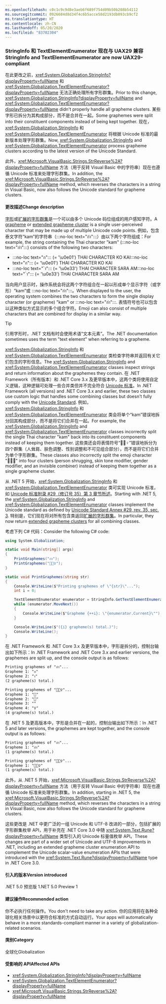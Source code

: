 ```yaml
---
ms.openlocfilehash: c0c1c9c9d8e3aeb6f689f754d09b50b208b54112
ms.sourcegitcommit: 0926684d8d34f4c6b5acce58d2193db093cb9cf2
ms.translationtype: HT
ms.contentlocale: zh-CN
ms.lasthandoff: 05/20/2020
ms.locfileid: "83702304"
---
```

### <a name="stringinfo-and-textelementenumerator-are-now-uax29-compliant"></a><span data-ttu-id="36be7-101">StringInfo 和 TextElementEnumerator 现在与 UAX29 兼容</span><span class="sxs-lookup"><span data-stu-id="36be7-101">StringInfo and TextElementEnumerator are now UAX29-compliant</span></span>

<span data-ttu-id="36be7-102">在此更改之前，<xref:System.Globalization.StringInfo?displayProperty=fullName> 和 <xref:System.Globalization.TextElementEnumerator?displayProperty=fullName> 无法正确处理所有字形群集。</span><span class="sxs-lookup"><span data-stu-id="36be7-102">Prior to this change, <xref:System.Globalization.StringInfo?displayProperty=fullName> and <xref:System.Globalization.TextElementEnumerator?displayProperty=fullName> didn't properly handle all grapheme clusters.</span></span> <span data-ttu-id="36be7-103">某些字形已拆分为其构成部分，而不是合并在一起。</span><span class="sxs-lookup"><span data-stu-id="36be7-103">Some graphemes were split into their constituent components instead of being kept together.</span></span> <span data-ttu-id="36be7-104">现在，<xref:System.Globalization.StringInfo> 和 <xref:System.Globalization.TextElementEnumerator> 将根据 Unicode 标准的最新版本处理字形群集。</span><span class="sxs-lookup"><span data-stu-id="36be7-104">Now, <xref:System.Globalization.StringInfo> and <xref:System.Globalization.TextElementEnumerator> process grapheme clusters according to the latest version of the Unicode Standard.</span></span>

<span data-ttu-id="36be7-105">此外，<xref:Microsoft.VisualBasic.Strings.StrReverse%2A?displayProperty=fullName> 方法（用于反转 Visual Basic 中的字符串）现在也遵循 Unicode 标准来处理字形群集。</span><span class="sxs-lookup"><span data-stu-id="36be7-105">In addition, the <xref:Microsoft.VisualBasic.Strings.StrReverse%2A?displayProperty=fullName> method, which reverses the characters in a string in Visual Basic, now also follows the Unicode standard for grapheme clusters.</span></span>

#### <a name="change-description"></a><span data-ttu-id="36be7-106">更改描述</span><span class="sxs-lookup"><span data-stu-id="36be7-106">Change description</span></span>

<span data-ttu-id="36be7-107">[字形](https://www.unicode.org/glossary/#grapheme)或[扩展的字形群集](https://www.unicode.org/glossary/#extended_grapheme_cluster)是一个可以由多个 Unicode 码位组成的用户感知字符。</span><span class="sxs-lookup"><span data-stu-id="36be7-107">A [grapheme](https://www.unicode.org/glossary/#grapheme) or [extended grapheme cluster](https://www.unicode.org/glossary/#extended_grapheme_cluster) is a single user-perceived character that may be made up of multiple Unicode code points.</span></span> <span data-ttu-id="36be7-108">例如，包含泰文字符“kam”的字符串（:::no-loc text="กำ":::）由以下两个字符组成：</span><span class="sxs-lookup"><span data-stu-id="36be7-108">For example, the string containing the Thai character "kam" (:::no-loc text="กำ":::) consists of the following two characters:</span></span>

- <span data-ttu-id="36be7-109">:::no-loc text="ก"::: (= '\u0e01') THAI CHARACTER KO KAI</span><span class="sxs-lookup"><span data-stu-id="36be7-109">:::no-loc text="ก"::: (= '\u0e01') THAI CHARACTER KO KAI</span></span>
- <span data-ttu-id="36be7-110">:::no-loc text=" ำ"::: (= '\u0e33') THAI CHARACTER SARA AM</span><span class="sxs-lookup"><span data-stu-id="36be7-110">:::no-loc text=" ำ"::: (= '\u0e33') THAI CHARACTER SARA AM</span></span>

<span data-ttu-id="36be7-111">当向用户显示时，操作系统会将这两个字符组合在一起以形成单个显示字符（或字形）“kam”或 :::no-loc text="กำ":::。</span><span class="sxs-lookup"><span data-stu-id="36be7-111">When displayed to the user, the operating system combines the two characters to form the single display character (or grapheme) "kam" or :::no-loc text="กำ":::.</span></span> <span data-ttu-id="36be7-112">表情符号也可以包含以这种类似方式显示的多个组合字符。</span><span class="sxs-lookup"><span data-stu-id="36be7-112">Emoji can also consist of multiple characters that are combined for display in a similar way.</span></span>

> [!TIP]
> <span data-ttu-id="36be7-113">引用字形时，.NET 文档有时会使用术语“文本元素”。</span><span class="sxs-lookup"><span data-stu-id="36be7-113">The .NET documentation sometimes uses the term "text element" when referring to a grapheme.</span></span>

<span data-ttu-id="36be7-114"><xref:System.Globalization.StringInfo> 和 <xref:System.Globalization.TextElementEnumerator> 类检查字符串并返回有关它们包含的字形信息。</span><span class="sxs-lookup"><span data-stu-id="36be7-114">The <xref:System.Globalization.StringInfo> and <xref:System.Globalization.TextElementEnumerator> classes inspect strings and return information about the graphemes they contain.</span></span> <span data-ttu-id="36be7-115">在 .NET Framework（所有版本）和 .NET Core 3.x 及更早版本中，这两个类将使用自定义逻辑，这种逻辑可处理一些合并类但并不完全符合 [Unicode 标准](https://www.unicode.org/reports/tr29/tr29-35.html#Grapheme_Cluster_Boundaries)。</span><span class="sxs-lookup"><span data-stu-id="36be7-115">In .NET Framework (all versions) and .NET Core 3.x and earlier, these two classes use custom logic that handles some combining classes but doesn't fully comply with the [Unicode Standard](https://www.unicode.org/reports/tr29/tr29-35.html#Grapheme_Cluster_Boundaries).</span></span> <span data-ttu-id="36be7-116">例如，<xref:System.Globalization.StringInfo> 和 <xref:System.Globalization.TextElementEnumerator> 类会将单个“kam”错误地拆分回其构成部分，而不是将它们合并在一起。</span><span class="sxs-lookup"><span data-stu-id="36be7-116">For example, the <xref:System.Globalization.StringInfo> and <xref:System.Globalization.TextElementEnumerator> classes incorrectly split the single Thai character "kam" back into its constituent components instead of keeping them together.</span></span> <span data-ttu-id="36be7-117">这些类还会将表情符号“🤷🏽♀️”错误地拆分为四个群集（人耸肩、肤色调整、性别调整和不可见组合部分），而不是将它们合并为单个字形群集。</span><span class="sxs-lookup"><span data-stu-id="36be7-117">These classes also incorrectly split the emoji character "🤷🏽‍♀️" into four clusters (person shrugging, skin tone modifier, gender modifier, and an invisible combiner) instead of keeping them together as a single grapheme cluster.</span></span>

<span data-ttu-id="36be7-118">从 .NET 5 开始，<xref:System.Globalization.StringInfo> 和 <xref:System.Globalization.TextElementEnumerator> 类可实现 Unicode 标准，如 [Unicode 标准附录 \#29（修订号 35）第 3 章节所述](https://www.unicode.org/reports/tr29/tr29-35.html)。</span><span class="sxs-lookup"><span data-stu-id="36be7-118">Starting with .NET 5, the <xref:System.Globalization.StringInfo> and <xref:System.Globalization.TextElementEnumerator> classes implement the Unicode standard as defined by [Unicode Standard Annex \#29, rev. 35, sec. 3](https://www.unicode.org/reports/tr29/tr29-35.html).</span></span> <span data-ttu-id="36be7-119">特别是，它们现在将对所有包含类返回[扩展的字形群集](https://www.unicode.org/glossary/#extended_grapheme_cluster)。</span><span class="sxs-lookup"><span data-stu-id="36be7-119">In particular, they now return [extended grapheme clusters](https://www.unicode.org/glossary/#extended_grapheme_cluster) for all combining classes.</span></span>

<span data-ttu-id="36be7-120">考虑下列 C# 代码：</span><span class="sxs-lookup"><span data-stu-id="36be7-120">Consider the following C# code:</span></span>

```cs
using System.Globalization;

static void Main(string[] args)
{
    PrintGraphemes("กำ");
    PrintGraphemes("🤷🏽‍♀️");
}

static void PrintGraphemes(string str)
{
    Console.WriteLine($"Printing graphemes of \"{str}\"...");
    int i = 0;

    TextElementEnumerator enumerator = StringInfo.GetTextElementEnumerator(str);
    while (enumerator.MoveNext())
    {
        Console.WriteLine($"Grapheme {++i}: \"{enumerator.Current}\"");
    }

    Console.WriteLine($"({i} grapheme(s) total.)");
    Console.WriteLine();
}
```

<span data-ttu-id="36be7-121">在 .NET Framework 和 .NET Core 3.x 及更早版本中，字形是拆分的，控制台输出如下所示：</span><span class="sxs-lookup"><span data-stu-id="36be7-121">In .NET Framework and .NET Core 3.x and earlier versions, the graphemes are split up, and the console output is as follows:</span></span>

```txt
Printing graphemes of "กำ"...
Grapheme 1: "ก"
Grapheme 2: "ำ"
(2 grapheme(s) total.)

Printing graphemes of "🤷🏽‍♀️"...
Grapheme 1: "🤷"
Grapheme 2: "🏽"
Grapheme 3: "‍"
Grapheme 4: "♀️"
(4 grapheme(s) total.)
```

<span data-ttu-id="36be7-122">在 .NET 5 及更高版本中，字形是合并在一起的，控制台输出如下所示：</span><span class="sxs-lookup"><span data-stu-id="36be7-122">In .NET 5 and later versions, the graphemes are kept together, and the console output is as follows:</span></span>

```txt
Printing graphemes of "กำ"...
Grapheme 1: "กำ"
(1 grapheme(s) total.)

Printing graphemes of "🤷🏽‍♀️"...
Grapheme 1: "🤷🏽‍♀️"
(1 grapheme(s) total.)
```

<span data-ttu-id="36be7-123">此外，从 .NET 5 开始，<xref:Microsoft.VisualBasic.Strings.StrReverse%2A?displayProperty=fullName> 方法（用于反转 Visual Basic 中的字符串）现在也遵循 Unicode 标准来处理字形群集。</span><span class="sxs-lookup"><span data-stu-id="36be7-123">In addition, starting in .NET 5, the <xref:Microsoft.VisualBasic.Strings.StrReverse%2A?displayProperty=fullName> method, which reverses the characters in a string in Visual Basic, now also follows the Unicode standard for grapheme clusters.</span></span>

<span data-ttu-id="36be7-124">这些更改是 .NET 中更广泛的一组 Unicode 和 UTF-8 改进的一部分，包括扩展的字形群集枚举 API，用于补充在 .NET Core 3.0 中随 <xref:System.Text.Rune?displayProperty=fullName> 类型引入的 Unicode 标量值枚举 API。</span><span class="sxs-lookup"><span data-stu-id="36be7-124">These changes are part of a wider set of Unicode and UTF-8 improvements in .NET, including an extended grapheme cluster enumeration API to complement the Unicode scalar-value enumeration APIs that were introduced with the <xref:System.Text.Rune?displayProperty=fullName> type in .NET Core 3.0.</span></span>

#### <a name="version-introduced"></a><span data-ttu-id="36be7-125">引入的版本</span><span class="sxs-lookup"><span data-stu-id="36be7-125">Version introduced</span></span>

<span data-ttu-id="36be7-126">.NET 5.0 预览版 1</span><span class="sxs-lookup"><span data-stu-id="36be7-126">.NET 5.0 Preview 1</span></span>

#### <a name="recommended-action"></a><span data-ttu-id="36be7-127">建议操作</span><span class="sxs-lookup"><span data-stu-id="36be7-127">Recommended action</span></span>

<span data-ttu-id="36be7-128">你不必执行任何操作。</span><span class="sxs-lookup"><span data-stu-id="36be7-128">You don't need to take any action.</span></span> <span data-ttu-id="36be7-129">你的应用将在各种全球化相关场景中以更符合标准的方式自动运行。</span><span class="sxs-lookup"><span data-stu-id="36be7-129">Your apps will automatically behave in a more standards-compliant manner in a variety of globalization-related scenarios.</span></span>

#### <a name="category"></a><span data-ttu-id="36be7-130">类别</span><span class="sxs-lookup"><span data-stu-id="36be7-130">Category</span></span>

<span data-ttu-id="36be7-131">全球化</span><span class="sxs-lookup"><span data-stu-id="36be7-131">Globalization</span></span>

#### <a name="affected-apis"></a><span data-ttu-id="36be7-132">受影响的 API</span><span class="sxs-lookup"><span data-stu-id="36be7-132">Affected APIs</span></span>

- <xref:System.Globalization.StringInfo?displayProperty=fullName>
- <xref:System.Globalization.TextElementEnumerator?displayProperty=fullName>
- <xref:Microsoft.VisualBasic.Strings.StrReverse%2A?displayProperty=fullName>

<!--

#### Affected APIs

- `T:System.Globalization.StringInfo`
- `T:System.Globalization.TextElementEnumerator`
- `Overload:Microsoft.VisualBasic.Strings.StrReverse`

-->
